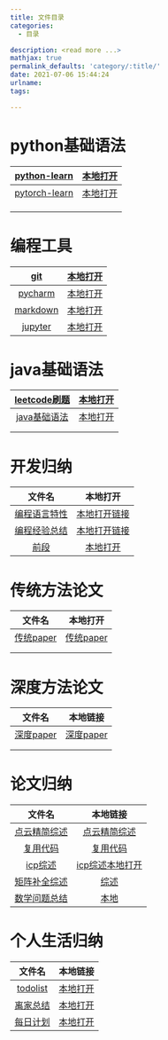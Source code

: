 ```yaml
---
title: 文件目录
categories:
  - 目录

description: <read more ...>
mathjax: true
permalink_defaults: 'category/:title/'
date: 2021-07-06 15:44:24
urlname:
tags:

---
```




# python基础语法


| [python-learn](http://localhost:4000/2021/05/10/python-learn/) | [本地打开](FILE://D:\git_rep\hexo\source\_posts\python-learn.md) |
| :----------------------------------------------------------: | :----------------------------------------------------------: |
|                      [pytorch-learn]()                       |  [本地打开](D:\git_rep\hexo\source\_posts\python-learn.md)   |
|                                                              |                                                              |
|                                                              |                                                              |
|                                                              |                                                              |

# 编程工具

|   [git]()    |   [本地打开](D:\git_rep\hexo\source\_posts\git.md)    |
| :----------: | :---------------------------------------------------: |
| [pycharm]()  | [本地打开](D:\git_rep\hexo\source\_posts\pycharm.md)  |
| [markdown]() | [本地打开](D:\git_rep\hexo\source\_posts\markdown.md) |
| [jupyter]()  |               [本地打开](./jupyter.md)                |

# java基础语法

| [leetcode刷题]() |  [本地打开](D:\git_rep\hexo\source\_posts\leetcode.md)  |
| :--------------: | :-----------------------------------------------------: |
| [java基础语法]() | [本地打开](D:\git_rep\hexo\source\_posts\java-learn.md) |
|                  |                                                         |
|                  |                                                         |

# 开发归纳

|      文件名      |                           本地打开                           |
| :--------------: | :----------------------------------------------------------: |
| [编程语言特性]() | [本地打开链接](D:\git_rep\hexo\source\_posts\编程语言特性.md) |
| [编程经验总结]() | [本地打开链接](D:\git_rep\hexo\source\_posts\编程经验总结.md) |
|     [前段]()     |      [本地打开](D:\git_rep\hexo\source\_posts\前端.md)       |



# 传统方法论文

|    文件名     |                        本地打开                         |
| :-----------: | :-----------------------------------------------------: |
| [传统paper]() | [传统paper](D:\git_rep\hexo\source\_posts\传统paper.md) |
|               |                                                         |
|               |                                                         |



# 深度方法论文

|    文件名     |                        本地链接                         |
| :-----------: | :-----------------------------------------------------: |
| [深度paper]() | [深度paper](D:\git_rep\hexo\source\_posts\深度paper.md) |
|               |                                                         |
|               |                                                         |

# 论文归纳

|      文件名      |                           本地链接                           |
| :--------------: | :----------------------------------------------------------: |
| [点云精简综述]() | [点云精简综述](D:\git_rep\hexo\source\_posts\点云精简综述.md) |
|   [复用代码]()   |    [复用代码](D:\git_rep\hexo\source\_posts\复用代码.md)     |
|   [icp综述]()    |   [icp综述本地打开](D:\git_rep\hexo\source\_posts\前端.md)   |
| [矩阵补全综述]() |    [综述](D:\git_rep\hexo\source\_posts\矩阵补全综述.md)     |
| [数学问题总结]() |    [本地](D:\git_rep\hexo\source\_posts\数学问题总结.md)     |



# 个人生活归纳

|    文件名    |                       本地链接                        |
| :----------: | :---------------------------------------------------: |
| [todolist]() | [本地打开](D:\git_rep\hexo\source\_posts\todolist.md) |
| [离家总结]() | [本地打开](D:\git_rep\hexo\source\_posts\离家总结.md) |
| [每日计划]() | [本地打开](D:\git_rep\hexo\source\_posts\每日计划.md) |

